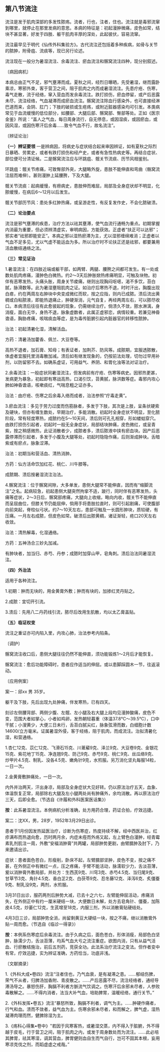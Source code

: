 ## 第八节流注

流注是发于肌肉深部的多发性脓疡。流者，行也，注者，住也。流注就是毒邪流窜到哪里，就停止在那里发病的意思。本病的特征是：初起漫肿微痛，皮色如常，结块不甚显著，好发于四肢、躯干肌肉丰厚的深处，此起彼伏，容易流窜。

流注最早见于明代《仙传外科集验方》。古代流注还包括着多种疾病，如骨与关节的脓肿，附骨疽、流痰等，现已另行论述。

流注现在一般分为暑湿流注、余毒流注、瘀血流注和髂窝流注四种，现分别叙述。

〔病因病机〕

本病总由正气不足，邪气壅滞而成。夏秋之间，经烈日曝晒，先受暑湿，继而露卧乘凉，寒邪外束，客于营卫之间，阻于肌肉之内而成暑湿流注。先患疔疮、伤寒，毒气走散，流于经络，窜入营血而发余毒流注。跌打损伤，瘀血停留，或产后恶露未尽，流注经络，气血凝滞而成瘀血流注。髂窝流注除血行感染外，也可直接经淋巴道而来，会阴、肛门；下肢的破损或生疮疡，或附近脏器感染均可引发。本类病常见于血流缓慢的低位部分，如腰部、大腿后部、髂窝部、臀部等处。正如《医宗金鉴》所说：“盖人之气血，每日周身流行，自无停息，或因湿痰，或因瘀血，或因风湿，或因伤寒汗后余毒……致令气血不行，故名流注”。

〔辨证论治〕

 **（一）辨证要领**
一是辨病因，将病史与症状结合起来审因辨证，如有夏秋之际烈日暴晒、劳累史，或者有跌打损伤和经产史，或者有急性热病史等。再结合症状、部位便可分清证候。二是髂窝流注应与环跳疽、髋关节流痰、历节风相鉴别。

环跳疽：髋关节疼痛，可致臀部外突，大腿略外旋，患肢不能伸直和弯曲（骼窝流注屈而难伸）。甚则漫肿上延腰胯，下及大腿。

髋关节流痰：起病缓慢，有痨病史，患肢伸而难屈，局部及全身症状却不明显，化脓缓慢，在病后6〜12月以后发生。

髋关节部历节风：患处多红肿热痛，或呈游走性，有反复发作史，不会化脓破溃。

 **（二）论治要点**

流注是邪气壅滞的疾患，治疗方法以祛其壅滞，使气血流行通畅为重点。初期掌握内消最为重要，但必须辨清虚实，审明病因，方能获效。正虚者“扶正可以达邪”；邪实者“祛邪即能安正”。本病之邪以湿热瘀滞为主，尤以湿邪缠绵难消；正虚者以气血不足多见，尤以气虚不能运血为多。所以治疗时不论扶正还是祛邪，都要兼用活血散结通络之法。

 **（三）常见证治**

1.暑湿流注：在四肢近端或躯干部，如两臂、两腿、腰胯之间都可发生。有一处或数处肌肉疼痛，漫肿色白微热。约2〜3天后肿胀焮热疼痛明显，可触及块物。初伴有恶寒发热，头痛头胀，周身关节痠痛，继则出现胸闷呕𫫇，渴不多饮，苔白腻，脉滑数等。此为暑湿壅阻肌肉之证。如治疗后寒热不退，时时汗出，胸腹出现白㾦，约在两周左右肿块中央变成微红而软，按之应指，则内已成脓。溃后流出黄稠或白粘脓液，即能热退痛止，肿硬渐消，元气自复，再经两周左右，可以脓尽收口。本病溃后往往有此愈彼起的现象，仍需继续治疗。倘溃久不敛，脓水淋漓，身消瘦，面白无华，身热不退，脉象虚数者，此属正虚邪恋，病情较重。若兼见神昏谵语，胸胁疼痛，咳喘痰血等症，是为毒传脏腑引起内脏器官的转移性脓肿。

治法：初起清暑化湿，清解活血。

方药：清暑汤加藿香、佩兰、大豆卷等。

高热不退者，加石膏、知母；有表证者，加荆芥、防风等。成脓期，宜服透脓散，体虚者宜服托里消毒散加减。溃后如有继发现象的，仍按前法处理，切勿过早用补剂，以防留邪不去。如确系虚证，可用益气、养阴、和胃化浊等法对证治疗。

2.余毒流注：一般症状同暑湿流注，但发病前有疔疮、伤寒等病史。因邪热更甚，发病更为暴急，初起即有寒战高热，口渴引饮，苔黄腻，脉洪数等症。毒邪内攻心肺如神昏谵语，咳嗽痰红，气喘息粗之证亦多。

治法：由疔疮、伤寒之后余毒入络而成者，治法参照“疔毒走黄”。

3.瘀血流注：多见于劳力过度而伤筋脉者，多发于下肢，其次是上肢，呈条状硬索及硬块，但亦有缠生数处，早期治疗，多能消散。初起时全身症状不明显，至化脓阶段，常有轻度寒热，成脓约在5〜10天间，溃后则可孔孔相穿，形如蝼蛄穿穴。由跌打损伤引起者，初起时一般无全身症状，局部结块肿痛，皮色微红，或呈青紫，按之稍感微热，此证消散者少，成脓者多，溃后脓液中挟有瘀血块。因产后恶露停滞而引起者，多发于小腹及大腿等处，初起时隐隐作痛，后则渐成肿块。舌暗紫或有瘀点，脉象涩滞。

治法：初期当和营活血、清热消肿。

方药：仙方活命饮加红花、桃仁、川牛膝等。

成脓期、溃后按暑湿流注治法。

4.髂窝流注：位于髂窝间隙，大多单发，患侧大腿常不能伸直，因而有“缩脚流注”之名。起病较急，初起患侧大腿突然拘挛不适，跛行，同时伴有恶寒发热，头痛等症状，2〜3日后，髂窝部疼痛，大腿向上收缩，略向内收，髋关节不能伸直而呈屈曲位，但膝关节仍能屈伸，倘用手将患肢拉直时，则可引起剧痛，可使腹部向前突起，脊柱似弓状。约7〜10天左右，患部可触及一长圆形肿块，质较硬，有压痛。一月左右成脓，但皮色如常。破溃后出脓黄稠，诸证渐轻，疮口20天左右收敛。

治法：清热解毒，化湿通络。

方药：五神汤合三妙丸加减。

有肿块者，加当归、赤芍、丹参；成脓时加穿山甲，皂角刺。溃后治法同暑湿流注。

 **（四）外治法**

适用于各种流注。

1.初期：肿而无块的，用金黄膏外敷；肿而有块的，加掺红灵丹贴之。

2.成脓：宜切开引流。

3.溃后：先用八二丹药线引流，脓尽后改用生肌散，均以太乙膏盖贴。

 **（五）临证权变**

流注之重证亦可内陷入里，内攻心肺，治法参考内陷条。

〔调护〕

髂窝流注收口后，患侧大腿往往仍然不能伸直，须功能锻炼1〜2月后才能恢复。

髂窝流注：愈后功能障碍时，患者应作适当的伸屈。或以患脚踩圆木一节，往返滚动。

〔应用例案〕

案一：邱xx 男 35岁。

躯干及下肢，先后出现九处肿痛，伴发寒热，已有四天。

刻诊左侧腰背部、两侧少腹、左髋、左小腿及右大腿上段均见漫肿酸痛，皮色不变，范围大者如掌心，小者如鸡卵，发热朝轻暮重（体温37.8℃〜39.5℃），口中干腻；小溲黄少，大便三日未行，舌苔白腻尖红，脉象弦滑而数，白细胞计数14600/立方毫米。证属暑湿外侵，客于经络，阻于肌肉，而成流注。治拟清暑化湿，和营通络。

1.杏仁12克、苡仁12克、飞滑石15克、川萆薢9克、泽兰9克、大豆卷9克、金银花15克、紫花地丁15克、净连翘9克、防己9克、赤芍9克、桃仁9克、丝瓜络9克、炒甲片4.5克、制乳、没各4.5克、嫩角针9克，水煎服。另万消化坚丸每服14粒，一日一次。

2.金黄膏敷肿痛处，一日一次。

内外并治两天，汗出身凉，局部及全身症状大见好转。仍以原法治疗五天，血象、体温恢复正常，局部除右大腿及左小腿两处尚有肿痛外，余均消散。再以原法治疗三天，后即全愈。（节选自《许履和外科医案医话集》）

**按**：此系暑湿流注。本例病机分析准确，处方用药合理，药证合拍，疗效迅捷。

案二：沈XX，男，28岁，1952年3月29日出诊。

患者于1月份因发热延医治疗，诊断为伤寒症，热度持续不解，经中西医并治，红疹满布而热退向愈，历时两月余，内症未痊而外疡又起，左上臂色白漫肿，经青霉素乳剂肌注一周，外敷“安福消肿膏”共两罐，局部肿势更剧，由臂臑肿及肘下，乃来邀请出诊。

症状：患者面色苍白，形瘦削，卧床不起，左臂臑部坚肿，皮色不变，按之痛不甚，在外侧正中有微红一点，压之疼痛，手臂不能活动，脉濡软少力，舌淡苔薄，爰以消肿膏外敷局部，并处方：生西芪9克、川穹3克、赤芍4.5克、当归尾9克、甘草节3克、角针4.5克、香白芷2克、白茯苓9克、忍冬藤12克、泽泻6克、炙僵蚕9克、制乳没9克，两剂，水煎服。

3月31日出诊，服药两剂后肿势大减，已去十之六七，左臂能伸屈活动，疼痛消失，在外侧正中有约一厘米硬结一块，大便数日未解，处方去皂角针、僵蚕，加陈皮4.5克，炒蒌仁12克，生芪增至18克，内服三剂，外以消散膏贴硬结处。

4月3日三诊，局部肿势全消，尚留剩黄豆大硬结一块，按之不痛，继以消散膏外贴一周而愈。（节选自《临诊一得录》）

**按**：本例系伤寒症后余毒流注。由于久病之后，面色苍白，形体消瘦，局部色白坚肿，脉濡少力，舌淡苔薄，均系气血大亏之流注重症。欲图内消，只有从益气活血、行瘀散结施治，前后五剂药，竞获全功。此法系治疗流注之变法。但作者变中有常，疗效迅捷，实为辨证准确，方药恰当，功底非浅。

〔文献摘录〕

1.《外科大成•卷四》流注“注者住也，乃气血衰，是有凝滞之患。……郁结伤脾，荣气不从者，归脾汤加香附、青皮散之。……产后恶露不尽，流注经络者，通经导滞汤导之。暴怒伤肝，胸膈不利者方脈流气饮调之。伤寒汗后余邪未尽者，人参败毒散解之。……不得内消者，法当大补气血，培助脾胃，温暖经络，通行关节。”

2.《外科发挥•卷五》流注“暴怒所致，胸膈不利者，调气为主。……肿硬作痛者，行气和血。溃而不敛者，益气血为主。伤寒余邪未尽者，和而解之，脾气虚，湿热凝滞肉理而然，健脾除湿为主。

3.《疡科心得集•卷中》"若因于风寒客热，或暑湿交蒸，内不得入于脏腑，外不得越于皮毛，行于营卫之间，阻于肌肉之内，或发于周身数处而为流注。……此必培其脾胃，祛其寒湿，调其营血，脾胃健则血自生而气自行，岂可不固其本根，妄用寒凉克伐之剂，而蹈虚虚之戒哉。”
